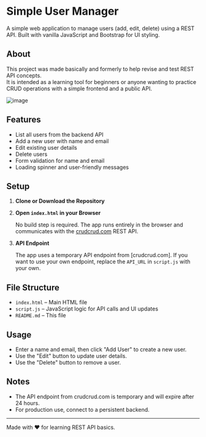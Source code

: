 # Simple User Manager

A simple web application to manage users (add, edit, delete) using a REST API. Built with vanilla JavaScript and Bootstrap for UI styling.

## About

This project was made basically and formerly to help revise and test REST API concepts.  
It is intended as a learning tool for beginners or anyone wanting to practice CRUD operations with a simple frontend and a public API.

![image](https://github.com/user-attachments/assets/aabef5c1-af0a-4b8a-9aff-0b7a59694f64)



## Features

- List all users from the backend API
- Add a new user with name and email
- Edit existing user details
- Delete users
- Form validation for name and email
- Loading spinner and user-friendly messages

## Setup

1. **Clone or Download the Repository**

2. **Open `index.html` in your Browser**

   No build step is required. The app runs entirely in the browser and communicates with the [crudcrud.com](https://crudcrud.com/) REST API.

3. **API Endpoint**

   The app uses a temporary API endpoint from [crudcrud.com]. If you want to use your own endpoint, replace the `API_URL` in `script.js` with your own.

## File Structure

- `index.html` – Main HTML file
- `script.js` – JavaScript logic for API calls and UI updates
- `README.md` – This file

## Usage

- Enter a name and email, then click "Add User" to create a new user.
- Use the "Edit" button to update user details.
- Use the "Delete" button to remove a user.

## Notes

- The API endpoint from crudcrud.com is temporary and will expire after 24 hours.
- For production use, connect to a persistent backend.

---
Made with ❤️ for learning REST API basics.
